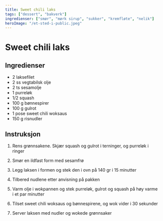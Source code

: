```yaml
---
title: Sweet chili laks
tags: ["dessert", "bakverk"]
ingredienser: ["smør", "mørk sirup", "sukker", "kremfløte", "nelik"]
heroImage: "/et-sted-i-public.jpeg"
---
```


# Sweet chili laks

## Ingredienser

- 2 laksefilet
- 2 ss vegtabilsk olje
- 2 ts sesamolje
- 1 purreløk
- 1/2 squash
- 100 g bønnespirer
- 100 g gulrot
- 1 pose sweet chili woksaus
- 150 g risnudler

## Instruksjon

1. Rens grønnsakene. Skjær squash og gulrot i terninger, og purreløk i ringer

2. Smør en ildfast form med sesamfrø

3. Legg laksen i formen og stek den i ovn på 140 gr i 15 minutter

4. Tilbered nudlene etter anvisning på pakken

5. Varm olje i wokpannen og stek purreløk, gulrot og squash på høy varme i et par minutter

6. Tilset sweet chili woksaus og bønnespirene, og wok vider i 30 sekunder

7. Server laksen med nudler og wokede grønnsaker
